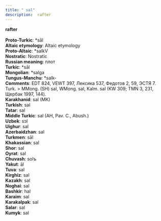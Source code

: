 ```yaml
---
title: " sal"
description:  rafter
---
```

<strong> rafter</strong><br><br>
<strong>Proto-Turkic</strong>:  *sāl<br>
<strong>Altaic etymology</strong>:  Altaic etymology<br>
<strong> Proto-Altaic</strong>:  *salkV<br>
<strong>Nostratic</strong>:  Nostratic<br>
<strong>Russian meaning</strong>:  плот<br>
<strong>Turkic</strong>:  *sāl<br>
<strong>Mongolian</strong>:  *salga<br>
<strong>Tungus-Manchu</strong>:  *salk-<br>
<strong>Comments</strong>:  EDT 824, VEWT 397, Лексика 537, Федотов 2, 59, ЭСТЯ 7. Turk. > MMong. (SH) sal, WMong. sal, Kalm. sal (KW 309; TMN 3, 231, Щербак 1997, 144).<br>
<strong>Karakhanid</strong>:  sal (MK)<br>
<strong>Turkish</strong>:  sal<br>
<strong>Tatar</strong>:  sal<br>
<strong>Middle Turkic</strong>:  sal (AH, Pav. C., Abush.)<br>
<strong>Uzbek</strong>:  sɔl<br>
<strong>Uighur</strong>:  sal<br>
<strong>Azerbaidzhan</strong>:  sal<br>
<strong>Turkmen</strong>:  sāl<br>
<strong>Khakassian</strong>:  sal<br>
<strong>Shor</strong>:  sal<br>
<strong>Oyrat</strong>:  sal<br>
<strong>Chuvash</strong>:  solъ<br>
<strong>Yakut</strong>:  āl<br>
<strong>Tuva</strong>:  sal<br>
<strong>Kirghiz</strong>:  sal<br>
<strong>Kazakh</strong>:  sal<br>
<strong>Noghai</strong>:  sal<br>
<strong>Bashkir</strong>:  hal<br>
<strong>Karaim</strong>:  sal<br>
<strong>Karakalpak</strong>:  sal<br>
<strong>Salar</strong>:  sal<br>
<strong>Kumyk</strong>:  sal<br>


